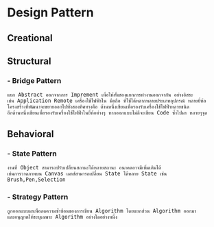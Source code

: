 ﻿# Design Pattern

## Creational

## Structural
### - Bridge Pattern
```
แยก Abstract ออกจากการ Imprement เพื่อให้ทั้งสองแยกการทำงานออกจากัน อย่างอิสระ
เช่น Application Remote เครื่องใช้ไฟฟ้าใน มือถือ ที่ใช้ได้หลากหลายประเภทอุปกรณ์ หลายยี่ห้อ
โครงสร้างที่พัฒนาจะขยายออกไปทั้งสองทิศทางคือ ด้านหนึ่งเขียนเพื่อรองรับเครื่องใช้ไฟฟ้าหลายชนิด
อีกด้านหนึ่งเขียนเพื่อรองรับเครื่องใช้ไฟฟ้าในยี่ห้อต่างๆ หากออกแบบไม่ดีจะเขียน Code ซ้ำไปมา หลายๆจุด
```

## Behavioral
### - State Pattern
```
งานที่ Object สามารถปรับเปลี่ยนสถานะได้หลายสถานะ อนาคตอาจมีเพิ่มเติมได้ 
เช่นการวาดภาพบน Canvas เมาส์สามารถเปลี่ยน State ได้หลาย State เช่น Brush,Pen,Selection
```
### - Strategy Pattern
```
ถูกออกแบบมาเพื่อลดความซ้ำซ้อนของการเขียน Algorithm โดยแยกส่วน Algorithm ออกมา
และอนุญาตให้ระบุเฉพาะ Algorithm อย่างใดอย่างหนึ่ง
```